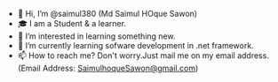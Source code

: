 - 👋 Hi, I’m @saimul380 (Md Saimul HOque Sawon)
- 🎓 I am a Student & a learner.
- 👀 I’m interested in learning something new.
- 🌱 I’m currently learning sofware development in .net framework.
- 📫 How to reach me? Don't worry.Just mail me on my email address.(Email Address: SaimulhoqueSawon@gmail.com)

<!---
saimul380/saimul380 is a ✨ special ✨ repository because its `README.md` (this file) appears on your GitHub profile.
You can click the Preview link to take a look at your changes.
--->
